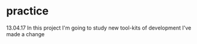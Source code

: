 # practice
13.04.17
In this project I'm going to study new tool-kits of development
I've made a change 